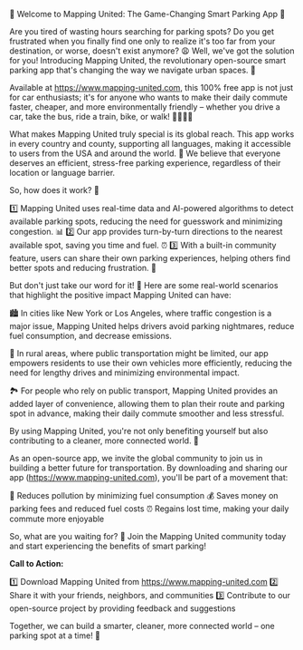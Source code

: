 🚨 Welcome to Mapping United: The Game-Changing Smart Parking App 🚨

Are you tired of wasting hours searching for parking spots? Do you get frustrated when you finally find one only to realize it's too far from your destination, or worse, doesn't exist anymore? 😩 Well, we've got the solution for you! Introducing Mapping United, the revolutionary open-source smart parking app that's changing the way we navigate urban spaces. 🌆

Available at https://www.mapping-united.com, this 100% free app is not just for car enthusiasts; it's for anyone who wants to make their daily commute faster, cheaper, and more environmentally friendly – whether you drive a car, take the bus, ride a train, bike, or walk! 🚂🚌🚴‍♂️

What makes Mapping United truly special is its global reach. This app works in every country and county, supporting all languages, making it accessible to users from the USA and around the world. 💪 We believe that everyone deserves an efficient, stress-free parking experience, regardless of their location or language barrier.

So, how does it work? 🤔

1️⃣ Mapping United uses real-time data and AI-powered algorithms to detect available parking spots, reducing the need for guesswork and minimizing congestion. 📊
2️⃣ Our app provides turn-by-turn directions to the nearest available spot, saving you time and fuel. ⏰
3️⃣ With a built-in community feature, users can share their own parking experiences, helping others find better spots and reducing frustration. 💬

But don't just take our word for it! 🤔 Here are some real-world scenarios that highlight the positive impact Mapping United can have:

🏙️ In cities like New York or Los Angeles, where traffic congestion is a major issue, Mapping United helps drivers avoid parking nightmares, reduce fuel consumption, and decrease emissions.

🌳 In rural areas, where public transportation might be limited, our app empowers residents to use their own vehicles more efficiently, reducing the need for lengthy drives and minimizing environmental impact.

🏞️ For people who rely on public transport, Mapping United provides an added layer of convenience, allowing them to plan their route and parking spot in advance, making their daily commute smoother and less stressful.

By using Mapping United, you're not only benefiting yourself but also contributing to a cleaner, more connected world. 🌈

As an open-source app, we invite the global community to join us in building a better future for transportation. By downloading and sharing our app (https://www.mapping-united.com), you'll be part of a movement that:

🔋 Reduces pollution by minimizing fuel consumption
💰 Saves money on parking fees and reduced fuel costs
⏰ Regains lost time, making your daily commute more enjoyable

So, what are you waiting for? 🎉 Join the Mapping United community today and start experiencing the benefits of smart parking!

**Call to Action:**

1️⃣ Download Mapping United from https://www.mapping-united.com
2️⃣ Share it with your friends, neighbors, and communities
3️⃣ Contribute to our open-source project by providing feedback and suggestions

Together, we can build a smarter, cleaner, more connected world – one parking spot at a time! 🌟